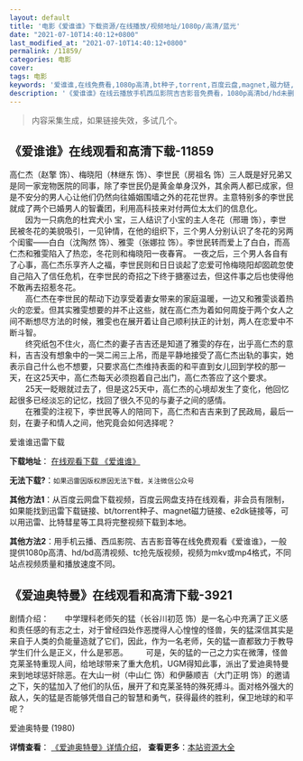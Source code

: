 ```yaml
---
layout: default
title: '电影《爱谁谁》下载资源/在线播放/视频地址/1080p/高清/蓝光'
date: "2021-07-10T14:40:12+0800"
last_modified_at: "2021-07-10T14:40:12+0800"
permalink: /11859/
categories: 电影
cover:
tags: 电影
keywords: '爱谁谁,在线免费看,1080p高清,bt种子,torrent,百度云盘,magnet,磁力链,迅雷下载资源'
description: '《爱谁谁》在线云播放手机西瓜影院吉吉影音免费看，1080p高清bd/hd未删减完整版和tc抢先枪版，mkv/mp4格式，附带bt/torrent种子、magnet/磁力链、百度云盘、网盘资源迅雷下载链接'
---
```


>内容采集生成，如果链接失效，多试几个。


## 《爱谁谁》在线观看和高清下载-11859

高仁杰（赵擎 饰）、梅晓阳（林继东 饰）、李世民（房祖名 饰）三人既是好兄弟又是同一家宠物医院的同事，除了李世民仍是黄金单身汉外，其余两人都已成家，但是不安分的男人心让他们仍然向往婚姻围墙之外的花花世界。主意特别多的李世民就成了两个已婚男人的智囊团，利用高科技来对付两位太太们的信息化。<br />　　因为一只病危的杜宾犬小 宝，三人结识了小宝的主人冬花（邢珊 饰），李世民被冬花的美貌吸引，一见钟情，在他的组织下，三个男人分别认识了冬花的另两个闺蜜——白白（沈陶然 饰）、雅雯（张娜拉 饰）。李世民转而爱上了白白，而高仁杰和雅雯陷入了热恋，冬花则和梅晓阳一夜春宵。 一夜之后，三个男人各自有了心事，高仁杰乐享齐人之福，李世民则和日日谈起了恋爱可怜梅晓阳却囡疏忽使自己陷入了信任危机，在李世民的奇招之下终于搪塞过去，但这件事之后也使得他不敢再去招惹冬花。<br />　　高仁杰在李世民的帮动下边享受着妻女带来的家庭温暖，一边又和雅雯谈着热火的恋爱。但其实雅雯想要的并不止这些，就在高仁杰为着如何周旋于两个女人之间不断想尽方法的时候，雅雯也在展开着让自己顺利扶正的计划，两人在恋爱中不断斗智。<br />　　终究纸包不住火，高仁杰的妻子吉吉还是知道了雅雯的存在，出乎高仁杰的意料，吉吉没有想象中的一哭二闹三上吊，而是平静地接受了高仁杰出轨的事实，她表示自己什么也不想要，只要求高仁杰维持表面的和平直到女儿回到学校的那一天，在这25天中，高仁杰每天必须抱着自己出门，高仁杰答应了这个要求。<br />　　25天一眨眼就过去了，但是这25天中，高仁杰的心境却发生了变化，他回忆起很多已经淡忘的记忆，找回了很久不见的与妻子之间的感情。<br />　　在雅雯的注视下，李世民等人的陪同下，高仁杰和吉吉来到了民政局，最后一刻，在妻子和情人之间，他究竟会如何选择呢？


爱谁谁迅雷下载

**下载地址**： [在线观看下载 《爱谁谁》](https://www.993dy.com//vod-detail-id-20135.html) 


**无法下载?**：`如果迅雷因版权原因无法下载，关注微信公众号 `

**其他方法1**：从百度云网盘下载视频，百度云网盘支持在线观看，非会员有限制，如果能找到迅雷下载链接、bt/torrent种子、magnet磁力链接、e2dk链接等，可以用迅雷、比特彗星等工具将完整视频下载到本地。

**其他方法2**：用手机云播、西瓜影院、吉吉影音等在线免费观看《爱谁谁》，一般提供1080p高清、hd/bd高清视频、tc抢先版视频，视频为mkv或mp4格式，不同站点视频质量和播放速度不同。


## 《爱迪奥特曼》在线观看和高清下载-3921

剧情介绍：　　中学理科老师矢的猛（长谷川初范 饰）是一名心中充满了正义感和责任感的有志之士，对于曾经四处作恶搅得人心惶惶的怪兽，矢的猛深信其实是来自于人类的负能量造就了它们，因此，作为一名老师，矢的猛一直都致力于教导学生们什么是正义，什么是邪恶。 　　可是，矢的猛的一己之力实在微薄，怪兽克莱圣特重现人间，给地球带来了重大危机，UGM得知此事，派出了爱迪奥特曼来到地球惩奸除恶。在大山一树（中山仁 饰）和伊藤顺吉（大门正明 饰）的邀请之下，矢的猛加入了他们的队伍，展开了和克莱圣特的殊死搏斗。面对格外强大的敌人，矢的猛是否能够凭借自己的智慧和勇气，获得最终的胜利，保卫地球的和平呢？


爱迪奥特曼 (1980)

**详情查看**： [《爱迪奥特曼》详情介绍](/movie/3921/)， **查看更多**：[本站资源大全](/movie/t/all/)

